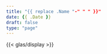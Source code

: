 ```yaml
---
title: "{{ replace .Name "-" " " }}"
date: {{ .Date }}
draft: false
type: "page"
---
```


{{< glas/display >}}

